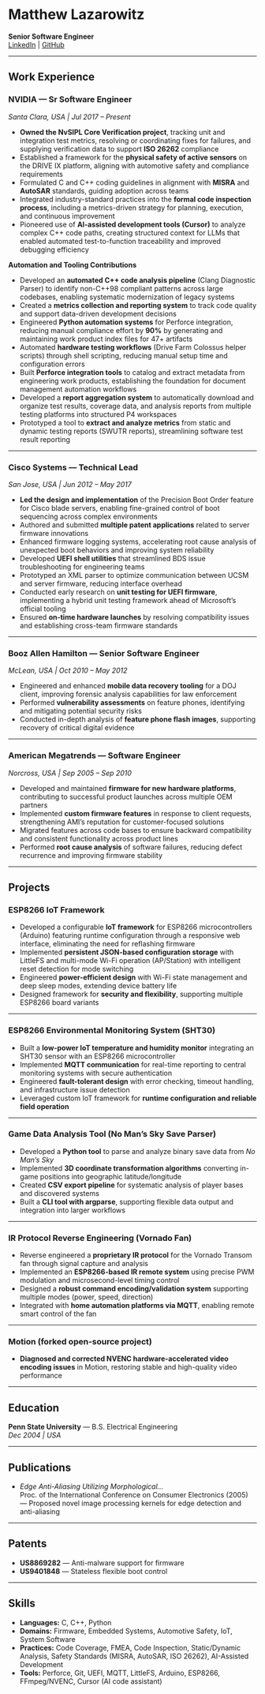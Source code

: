 # Matthew Lazarowitz
**Senior Software Engineer**  
[LinkedIn](https://linkedin.com/in/Matthew-Lazarowitz) | [GitHub](https://github.com/mattlazarowitz)

---

## Work Experience

### NVIDIA — Sr Software Engineer  
*Santa Clara, USA | Jul 2017 – Present*

- **Owned the NvSIPL Core Verification project**, tracking unit and integration test metrics, resolving or coordinating fixes for failures, and supplying verification data to support **ISO 26262** compliance  
- Established a framework for the **physical safety of active sensors** on the DRIVE IX platform, aligning with automotive safety and compliance requirements  
- Formulated C and C++ coding guidelines in alignment with **MISRA** and **AutoSAR** standards, guiding adoption across teams  
- Integrated industry-standard practices into the **formal code inspection process**, including a metrics-driven strategy for planning, execution, and continuous improvement  
- Pioneered use of **AI-assisted development tools (Cursor)** to analyze complex C++ code paths, creating structured context for LLMs that enabled automated test-to-function traceability and improved debugging efficiency  

**Automation and Tooling Contributions**  
- Developed an **automated C++ code analysis pipeline** (Clang Diagnostic Parser) to identify non-C++98 compliant patterns across large codebases, enabling systematic modernization of legacy systems  
- Created a **metrics collection and reporting system** to track code quality and support data-driven development decisions  
- Engineered **Python automation systems** for Perforce integration, reducing manual compliance effort by **90%** by generating and maintaining work product index files for 47+ artifacts  
- Automated **hardware testing workflows** (Drive Farm Colossus helper scripts) through shell scripting, reducing manual setup time and configuration errors  
- Built **Perforce integration tools** to catalog and extract metadata from engineering work products, establishing the foundation for document management automation workflows  
- Developed a **report aggregation system** to automatically download and organize test results, coverage data, and analysis reports from multiple testing platforms into structured P4 workspaces  
- Prototyped a tool to **extract and analyze metrics** from static and dynamic testing reports (SWUTR reports), streamlining software test result reporting  

---

### Cisco Systems — Technical Lead  
*San Jose, USA | Jun 2012 – May 2017*

- **Led the design and implementation** of the Precision Boot Order feature for Cisco blade servers, enabling fine-grained control of boot sequencing across complex environments  
- Authored and submitted **multiple patent applications** related to server firmware innovations  
- Enhanced firmware logging systems, accelerating root cause analysis of unexpected boot behaviors and improving system reliability  
- Developed **UEFI shell utilities** that streamlined BDS issue troubleshooting for engineering teams  
- Prototyped an XML parser to optimize communication between UCSM and server firmware, reducing interface overhead  
- Conducted early research on **unit testing for UEFI firmware**, implementing a hybrid unit testing framework ahead of Microsoft’s official tooling  
- Ensured **on-time hardware launches** by resolving compatibility issues and establishing cross-team firmware standards  

---

### Booz Allen Hamilton — Senior Software Engineer  
*McLean, USA | Oct 2010 – May 2012*

- Engineered and enhanced **mobile data recovery tooling** for a DOJ client, improving forensic analysis capabilities for law enforcement  
- Performed **vulnerability assessments** on feature phones, identifying and mitigating potential security risks  
- Conducted in-depth analysis of **feature phone flash images**, supporting recovery of critical digital evidence  

---

### American Megatrends — Software Engineer  
*Norcross, USA | Sep 2005 – Sep 2010*

- Developed and maintained **firmware for new hardware platforms**, contributing to successful product launches across multiple OEM partners  
- Implemented **custom firmware features** in response to client requests, strengthening AMI’s reputation for customer-focused solutions  
- Migrated features across code bases to ensure backward compatibility and consistent functionality across product lines  
- Performed **root cause analysis** of software failures, reducing defect recurrence and improving firmware stability  

---

## Projects

### ESP8266 IoT Framework  
- Developed a configurable **IoT framework** for ESP8266 microcontrollers (Arduino) featuring runtime configuration through a responsive web interface, eliminating the need for reflashing firmware  
- Implemented **persistent JSON-based configuration storage** with LittleFS and multi-mode Wi-Fi operation (AP/Station) with intelligent reset detection for mode switching  
- Engineered **power-efficient design** with Wi-Fi state management and deep sleep modes, extending device battery life  
- Designed framework for **security and flexibility**, supporting multiple ESP8266 board variants  

---

### ESP8266 Environmental Monitoring System (SHT30)  
- Built a **low-power IoT temperature and humidity monitor** integrating an SHT30 sensor with an ESP8266 microcontroller  
- Implemented **MQTT communication** for real-time reporting to central monitoring systems with secure authentication  
- Engineered **fault-tolerant design** with error checking, timeout handling, and infrastructure issue detection  
- Leveraged custom IoT framework for **runtime configuration and reliable field operation**  

---

### Game Data Analysis Tool (No Man’s Sky Save Parser)  
- Developed a **Python tool** to parse and analyze binary save data from *No Man’s Sky*  
- Implemented **3D coordinate transformation algorithms** converting in-game positions into geographic latitude/longitude  
- Created **CSV export pipeline** for systematic analysis of player bases and discovered systems  
- Built a **CLI tool with argparse**, supporting flexible data output and integration into larger workflows  

---

### IR Protocol Reverse Engineering (Vornado Fan)  
- Reverse engineered a **proprietary IR protocol** for the Vornado Transom fan through signal capture and analysis  
- Implemented an **ESP8266-based IR remote system** using precise PWM modulation and microsecond-level timing control  
- Designed a **robust command encoding/validation system** supporting multiple modes (power, speed, direction)  
- Integrated with **home automation platforms via MQTT**, enabling remote smart control of the fan  

---

### Motion (forked open-source project)  
- **Diagnosed and corrected NVENC hardware-accelerated video encoding issues** in Motion, restoring stable and high-quality video performance  

---

## Education
**Penn State University** — B.S. Electrical Engineering  
*Dec 2004 | USA*  

---

## Publications
- *Edge Anti-Aliasing Utilizing Morphological…*  
  Proc. of the International Conference on Consumer Electronics (2005)  
  — Proposed novel image processing kernels for edge detection and anti-aliasing  

---

## Patents
- **US8869282** — Anti-malware support for firmware  
- **US9401848** — Stateless flexible boot control  

---

## Skills
- **Languages:** C, C++, Python  
- **Domains:** Firmware, Embedded Systems, Automotive Safety, IoT, System Software  
- **Practices:** Code Coverage, FMEA, Code Inspection, Static/Dynamic Analysis, Safety Standards (MISRA, AutoSAR, ISO 26262), AI-Assisted Development  
- **Tools:** Perforce, Git, UEFI, MQTT, LittleFS, Arduino, ESP8266, FFmpeg/NVENC, Cursor (AI code assistant)  
